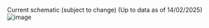 Current schematic (subject to change) (Up to data as of 14/02/2025)
![image](https://github.com/user-attachments/assets/0f38ec57-3db9-41d1-9820-329aca8f961b)
